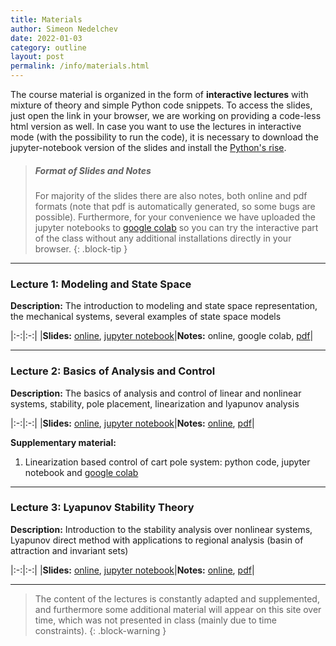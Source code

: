 ```yaml
---
title: Materials
author: Simeon Nedelchev
date: 2022-01-03
category: outline
layout: post
permalink: /info/materials.html
---
```


The course material is organized in the form of **interactive lectures** with mixture of theory and simple Python code snippets. To access the slides, just open the link in your browser, we are working on providing a code-less html version as well.  In case you want to use the lectures in interactive mode (with the possibility to run the code), it is necessary to download the jupyter-notebook version of the slides and install the [Python's rise](https://rise.readthedocs.io/en/stable/). 



> ##### Format of Slides and Notes
>
>For majority of the slides there are also notes, both online and pdf formats (note that pdf is automatically generated, so some bugs are possible). Furthermore, for your convenience we have uploaded the jupyter notebooks to [google colab](https://colab.research.google.com/) so you can try the interactive part of the class without any additional installations directly in your browser. 
{: .block-tip }


<!-- ### Lectures -->
---- 

### **Lecture 1**: Modeling and State Space 
[1_slides_online]: https://simeon-ned.github.io/mcp/lectures/01_modeling/01_modeling.slides.html
[1_slides_jupyter]: https://simeon-ned.github.io/mcp/lectures/01_modeling/01_modeling.ipynb
[1_notes_pdf]: https://simeon-ned.github.io/mcp/lectures/01_modeling/01_modeling.pdf
[1_notes_online]: https://simeon-ned.github.io/mcp/lectures/01_modeling/01_modeling.html

**Description:** The introduction to modeling and state space representation, the mechanical systems, several examples of state space models


<div class="table-wrapper" markdown="block">

|:-:|:-:|
|**Slides:** [online][1_slides_online], [jupyter notebook][1_slides_jupyter]|**Notes:** online, google colab, [pdf][1_notes_pdf]|

</div>


<!-- **Supplementary material:** 
python code, jupyter notebook and google colab on different aspects of simulation   -->

---- 


### **Lecture 2**: Basics of Analysis and Control
[2_slides_online]: https://simeon-ned.github.io/mcp/lectures/02_analysis_and_feedback/02_analysis_and_feedback.slides.html
[2_slides_jupyter]: https://simeon-ned.github.io/mcp/lectures/02_analysis_and_feedback/02_analysis_and_feedback.ipynb
[2_notes_pdf]: https://simeon-ned.github.io/mcp/lectures/02_analysis_and_feedback/02_analysis_and_feedback.pdf
[2_notes_online]: https://simeon-ned.github.io/mcp/lectures/02_analysis_and_feedback/02_analysis_and_feedback.html
<!-- [2_notes_colab]: https://simeon-ned.github.io/mcp/lectures/02_analysis_and_feedback/02_analysis_and_feedback.slides.html -->


**Description:** The basics of analysis and control of linear and nonlinear systems, stability, pole placement, linearization and lyapunov analysis


<div class="table-wrapper" markdown="block">

|:-:|:-:|
|**Slides:** [online][2_slides_online], [jupyter notebook][2_slides_jupyter]|**Notes:** [online][2_notes_online], [pdf][2_notes_pdf]|

</div>

**Supplementary material:** 
1. Linearization based control of cart pole system: python code, jupyter notebook and [google colab](https://colab.research.google.com/drive/1F4FbgGSjZ-rxDbnQbZft2G6R_-MC18Ld) 
<!-- 2. Sampling based region of attraction: python code, jupyter notebook and [google colab](https://colab.research.google.com/drive/1F4FbgGSjZ-rxDbnQbZft2G6R_-MC18Ld)   -->


---- 


### **Lecture 3**: Lyapunov Stability Theory
[3_slides_online]: https://simeon-ned.github.io/mcp/lectures/03_laypunov/03_laypunov.slides.html
[3_slides_jupyter]: https://simeon-ned.github.io/mcp/lectures/03_laypunov/03_laypunov.ipynb
[3_notes_pdf]: https://simeon-ned.github.io/mcp/lectures/03_laypunov/03_laypunov.pdf
[3_notes_online]: https://simeon-ned.github.io/mcp/lectures/03_laypunov/03_laypunov.html
<!-- [2_notes_colab]: https://simeon-ned.github.io/mcp/lectures/02_analysis_and_feedback/02_analysis_and_feedback.slides.html -->


**Description:** Introduction to the stability analysis over nonlinear systems, Lyapunov direct method with applications to regional analysis (basin of attraction and invariant sets)

<div class="table-wrapper" markdown="block">

|:-:|:-:|
|**Slides:** [online][3_slides_online], [jupyter notebook][3_slides_jupyter]|**Notes:** [online][3_notes_online], [pdf][3_notes_pdf]|

</div>

<!-- **Supplementary material:** 
1. Linearization based control of cart pole system: python code, jupyter notebook and [google colab](https://colab.research.google.com/drive/1F4FbgGSjZ-rxDbnQbZft2G6R_-MC18Ld) 
2. Sampling based region of attraction: python code, jupyter notebook and [google colab](https://colab.research.google.com/drive/1F4FbgGSjZ-rxDbnQbZft2G6R_-MC18Ld)   -->


---- 



<!-- #### Lecture 3: Fundamentals of Lyapunov Analysis 

**Description:** The introduction to modeling and state space representation
**Slides:** online, online code-less, google colab, jupyter notebook
**Notes:** online html, markdown, pdf
**Supplementary material:** python code, jupyter notebook and google colab on linearization based control of cart pole system -->

 

<!-- Eventually we will also the course with a variety of practical exercises and tutorials.  -->


<!-- > ##### NOTE -->
>
> The content of the lectures is constantly adapted and supplemented, and furthermore some additional material will appear on this site over time, which was not presented in class (mainly due to time constraints).
{: .block-warning }

